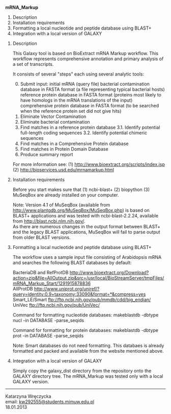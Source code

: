 

**mRNA_Markup**


1. Description
2. Installation requirements
3. Formatting a local nucleotide and peptide database using BLAST+
4. Integration with a local version of GALAXY



<ol>
<li>Description</li>

This Galaxy tool is based on BioExtract mRNA Markup workflow.
This workflow represents comprehensive annotation 
and primary analysis of a set of transcripts.

It consists of several "steps" each using several analytic tools:

0. Submit input: initial mRNA (query file) 
		 bacterial contamination database in FASTA format (a file representing typical bacterial hosts) 
		 reference protein database in FASTA format (proteins most likely to have homologs in the mRNA translations of the input)
		 comprehensive protein database in FASTA format (to be searched when the reference protein set did not give hits)
1. Eliminate Vector Contamination
2. Eliminate bacterial contamination
3. Find matches in a reference protein database 
3.1. Identify potential full-length coding sequences 
3.2. Identify potential chimeric sequences
4. Find matches in a Comprehensive Protein database
5. Find matches in Protein Domain Database
6. Produce summary report


For more information see:
(1) http://www.bioextract.org/scripts/index.jsp
(2) http://bioservices.usd.edu/mrnamarkup.html




<li>Installation requirements</li>

Before you start makes sure that 
(1) ncbi-blast+
(2) biopython
(3) MuSeqBox
are already installed on your computer.

Note: Version 4.1 of MuSeqBox (available from 
http://www.plantgdb.org/MuSeqBox/MuSeqBox.php)
is based on BLAST+ applications and was tested with ncbi-blast-2.2.24, 
available from http://blast.ncbi.nlm.nih.gov/.  
As there are numerous changes in the output
format between BLAST+ and the legacy BLAST applications, MuSeqBox will fail
to parse output from older BLAST versions.




<li>Formatting a local nucleotide and peptide database using BLAST+</li>

The workflow uses a sample input file consisting of Arabidopsis mRNA and searches the following BLAST databases by default:

BacteriaDB and RefProtDB	 	http://www.bioextract.org/Download?action=zip&file=AllOutput.zip&src=/usr/local/BioStreamServer/tmpFiles/mRNA_Markup_Start/1291915878836<br>
AllProtDB 				http://www.uniprot.org/uniref/?query=identity:0.9+taxonomy:33090&format=*&compress=yes<br>
Smart_LE/Smart				ftp://ftp.ncbi.nih.gov/pub/mmdb/cdd/big_endian/<br>
UniVec					ftp://ftp.ncbi.nih.gov/pub/UniVec/


Command for formatting nucleotide databases:
makeblastdb -dbtype nucl -in DATABASE -parse_seqids


Command for formatting for protein databases:
makeblastdb -dbtype prot -in DATABASE -parse_seqids


Note: Smart databases do not need formatting. This databaes is already formatted and packed and available from the website mentioned above.



<li>Integration with a local version of GALAXY</li>

Simply copy the galaxy_dist directory from the repository onto the GALAXY directory tree.
The mRNA_Markup was tested only with a local GALAXY version.
</ol>


********************
Katarzyna Wręczycka<br>
email: kw292555@students.mimuw.edu.pl<br>
18.01.2013

